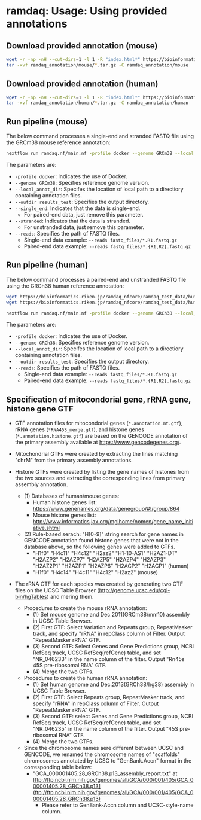 # ramdaq: Usage: Using provided annotations

## Download provided annotation (mouse)

```bash
wget -r -np -nH --cut-dirs=1 -l 1 -R "index.html*" https://bioinformatics.riken.jp/ramdaq_nfcore/ramdaq_annotation/mouse/
tar -xvf ramdaq_annotation/mouse/*.tar.gz -C ramdaq_annotation/mouse
```

## Download provided annotation (human)

```bash
wget -r -np -nH --cut-dirs=1 -l 1 -R "index.html*" https://bioinformatics.riken.jp/ramdaq_nfcore/ramdaq_annotation/human/
tar -xvf ramdaq_annotation/human/*.tar.gz -C ramdaq_annotation/human
```

## Run pipeline (mouse)

The below command processes a single-end and stranded FASTQ file using the GRCm38 mouse reference annotation:

```bash
nextflow run ramdaq.nf/main.nf -profile docker --genome GRCm38 --local_annot_dir ramdaq_annotation/mouse --single_end --stranded --outdir results_test --reads 'https://bioinformatics.riken.jp/ramdaq_nfcore/ramdaq_test_data/mouse/stranded_SE/SRR7993829_1.100K.fastq.gz'
```

The parameters are:

- `-profile docker`: Indicates the use of Docker.
- `--genome GRCm38`: Specifies reference genome version.
- `--local_annot_dir`: Specifes the location of local path to a directiory containing annotation files.
- `--outdir results_test`: Specifies the output directory.
- `--single_end`: Indicates that the data is single-end.
  - For paired-end data, just remove this parameter.
- `--stranded`: Indicates that the data is stranded.
  - For unstranded data, just remove this parameter.
- `--reads`: Specifies the path of FASTQ files.
  - Single-end data example: `--reads fastq_files/*.R1.fastq.gz`
  - Paired-end data example: `--reads fastq_files/*.{R1,R2}.fastq.gz`

## Run pipeline (human)

The below command processes a paired-end and unstranded FASTQ file using the GRCh38 human reference annotation:

```bash
wget https://bioinformatics.riken.jp/ramdaq_nfcore/ramdaq_test_data/human/unstranded_PE/SRR12594145_1.100K.fastq.gz
wget https://bioinformatics.riken.jp/ramdaq_nfcore/ramdaq_test_data/human/unstranded_PE/SRR12594145_2.100K.fastq.gz

nextflow run ramdaq.nf/main.nf -profile docker --genome GRCh38 --local_annot_dir ramdaq_annotation/human --outdir results_test --reads 'SRR12594145_{1,2}.100K.fastq.gz'
```

The parameters are:

- `-profile docker`: Indicates the use of Docker.
- `--genome GRCh38`: Specifies reference genome version.
- `--local_annot_dir`: Specifes the location of local path to a directiory containing annotation files.
- `--outdir results_test`: Specifies the output directory.
- `--reads`: Specifies the path of FASTQ files.
  - Single-end data example: `--reads fastq_files/*.R1.fastq.gz`
  - Paired-end data example: `--reads fastq_files/*.{R1,R2}.fastq.gz`

## Specification of mitocondorial gene, rRNA gene, histone gene GTF

- GTF annotation files for mitocondorial genes (`*.annotation.mt.gtf`), rRNA genes (`*RNA45S_merge.gtf`), and histone genes (`*.annotation.histone.gtf`) are based on the GENCODE annotation of the primary assembly available at https://www.gencodegenes.org/.

- Mitochondrial GTFs were created by extracting the lines matching "chrM" from the primary assembly annotations.

- Histone GTFs were created by listing the gene names of histones from the two sources and extracting the corresponding lines from primary assembly annotation.
  - (1) Databases of human/mouse genes:
    - Human histone genes list: https://www.genenames.org/data/genegroup/#!/group/864
    - Mouse histone genes list: http://www.informatics.jax.org/mgihome/nomen/gene_name_initiative.shtml
  - (2) Rule-based serach: "H[0-9]" string search for gene names in GENCODE annotation found histone genes that were not in the database above, so the following genes were added to GTFs.
    - "H1f0" "H4c11" "H4c12" "H2az2" "H1-10-AS1" "H2AZ1-DT" "H2AZP2" "H2AZP7" "H2AZP5" "H2AZP4" "H2AZP3" "H2AZ2P1" "H2AZP1" "H2AZP6" "H2ACP2" "H2ACP1" (human)
    - "H1f0" "H4c14" "H4c11" "H4c12" "H2az2" (mouse)

- The rRNA GTF for each species was created by generating two GTF files on the UCSC Table Browser (http://genome.ucsc.edu/cgi-bin/hgTables) and mering them.
  - Procedures to create the mouse rRNA annotation:
    - (1) Set mouse genome and Dec.2011(GRCm38/mm10) assembly in UCSC Table Browser.
    - (2) First GTF: Select Variation and Repeats group, RepeatMasker track, and specify "rRNA" in repClass column of Filter. Output "RepeatMasker rRNA" GTF.
    - (3) Second GTF: Select Genes and Gene Predictions group, NCBI RefSeq track, UCSC RefSeq(refGene) table, and set "NR_046233" in the name column of the filter. Output "Rn45s 45S pre-ribosomal RNA" GTF.
    - (4) Merge the two GTFs.
  - Procedures to create the human rRNA annotation:
    - (1) Set human genome and Dec.2013(GRCh38/hg38) assembly in UCSC Table Browser. 
    - (2) First GTF: Select Repeats group, RepeatMasker track, and specify "rRNA" in repClass column of Filter. Output "RepeatMasker rRNA" GTF.
    - (3) Second GTF: select Genes and Gene Predictions group, NCBI RefSeq track, UCSC RefSeq(refGene) table, and set "NR_046235" in the name column of the filter. Output "45S pre-ribosomal RNA" GTF.
    - (4) Merge the two GTFs.
  - Since the chromosome names aere different between UCSC and GENCODE, we renamed the chromosome names of "scaffolds" chromosomes annotated by UCSC to "GenBank.Accn" format in the corresponding table below:
    - "GCA_000001405.28_GRCh38.p13_assembly_report.txt" at [ftp://ftp.ncbi.nlm.nih.gov/genomes/all/GCA/000/001/405/GCA_000001405.28_GRCh38.p13](ftp://ftp.ncbi.nlm.nih.gov/genomes/all/GCA/000/001/405/GCA_000001405.28_GRCh38.p13)
      - Please refer to GenBank-Accn column and UCSC-style-name column.
